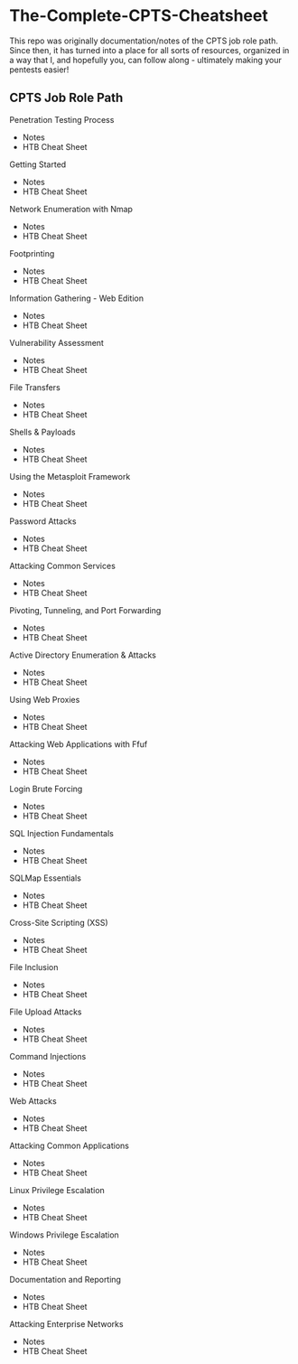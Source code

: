 # The-Complete-CPTS-Cheatsheet

This repo was originally documentation/notes of the CPTS job role path. Since then, it has turned into a place for all sorts of resources, organized in a way that I, and hopefully you, can follow along - ultimately making your pentests easier!

## CPTS Job Role Path
Penetration Testing Process
  - Notes
  - HTB Cheat Sheet

Getting Started
  - Notes
  - HTB Cheat Sheet

Network Enumeration with Nmap
  - Notes
  - HTB Cheat Sheet

Footprinting
  - Notes
  - HTB Cheat Sheet

Information Gathering - Web Edition
  - Notes
  - HTB Cheat Sheet

Vulnerability Assessment
  - Notes
  - HTB Cheat Sheet

File Transfers
  - Notes
  - HTB Cheat Sheet

Shells & Payloads
  - Notes
  - HTB Cheat Sheet

Using the Metasploit Framework
  - Notes
  - HTB Cheat Sheet

Password Attacks
  - Notes
  - HTB Cheat Sheet

Attacking Common Services
  - Notes
  - HTB Cheat Sheet

Pivoting, Tunneling, and Port Forwarding
  - Notes
  - HTB Cheat Sheet

Active Directory Enumeration & Attacks
  - Notes
  - HTB Cheat Sheet

Using Web Proxies
  - Notes
  - HTB Cheat Sheet

Attacking Web Applications with Ffuf
  - Notes
  - HTB Cheat Sheet

Login Brute Forcing
  - Notes
  - HTB Cheat Sheet

SQL Injection Fundamentals
  - Notes
  - HTB Cheat Sheet

SQLMap Essentials
  - Notes
  - HTB Cheat Sheet

Cross-Site Scripting (XSS)
  - Notes
  - HTB Cheat Sheet

File Inclusion
  - Notes
  - HTB Cheat Sheet

File Upload Attacks
  - Notes
  - HTB Cheat Sheet

Command Injections
  - Notes
  - HTB Cheat Sheet

Web Attacks
  - Notes
  - HTB Cheat Sheet

Attacking Common Applications
  - Notes
  - HTB Cheat Sheet

Linux Privilege Escalation
  - Notes
  - HTB Cheat Sheet

Windows Privilege Escalation
  - Notes
  - HTB Cheat Sheet

Documentation and Reporting
  - Notes
  - HTB Cheat Sheet

Attacking Enterprise Networks
  - Notes
  - HTB Cheat Sheet
